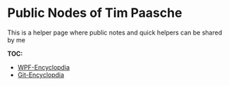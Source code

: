 # Public Nodes of Tim Paasche

This is a helper page where public notes and quick helpers can be shared by me

**TOC:**

- [WPF-Encyclopdia](./WPF_Encyclopdedia/WPF_Encyclopedia.html)
- [Git-Encyclopdia](./Git_Encyclopedia/Git_Encyclopedia.html)
